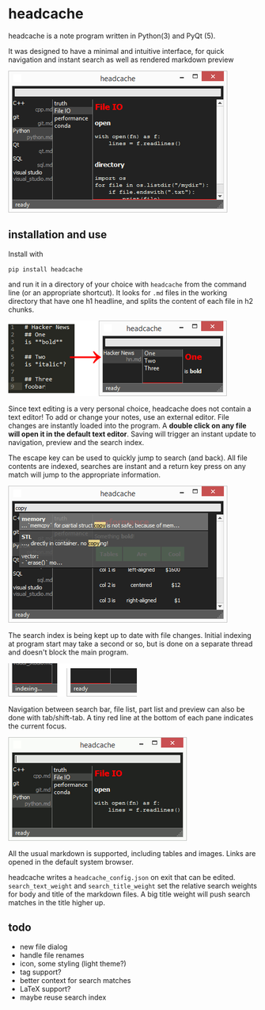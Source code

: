 # headcache
headcache is a note program written in Python(3) and PyQt (5). 

It was designed to have a minimal and intuitive interface, for quick navigation and instant search as well as rendered markdown preview

![example](doc/example.png)

## installation and use
Install with
 
    pip install headcache

and run it in a directory of your choice with `headcache` from the command line (or an appropriate shortcut). It looks for `.md` files in the working directory that have one h1 headline, and splits the content of each file in h2 chunks.

![markdown_syntax](doc/syntax.png)

Since text editing is a very personal choice, headcache does not contain a text editor! To add or change your notes, use an external editor. File changes are instantly loaded into the program. A **double click on any file will open it in the default text editor**. Saving will trigger an instant update to navigation, preview and the search index.

The escape key can be used to quickly jump to search (and back). All file contents are indexed, searches are instant and a return key press on any match will jump to the appropriate information.

![search](doc/search.png)

The search index is being kept up to date with file changes. Initial indexing at program start may take a second or so, but is done on a separate thread and doesn't block the main program.
 
![search](doc/indexing.png)

Navigation between search bar, file list, part list and preview can also be done with tab/shift-tab. A tiny red line at the bottom of each pane indicates the current focus.

![search](doc/focus.gif)

All the usual markdown is supported, including tables and images. Links are opened in the default system browser.

headcache writes a `headcache_config.json` on exit that can be edited. `search_text_weight` and `search_title_weight` set the relative search weights for body and title of the markdown files. A big title weight will push search matches in the title higher up.


## todo
- new file dialog
- handle file renames
- icon, some styling (light theme?)
- tag support?
- better context for search matches
- LaTeX support?
- maybe reuse search index